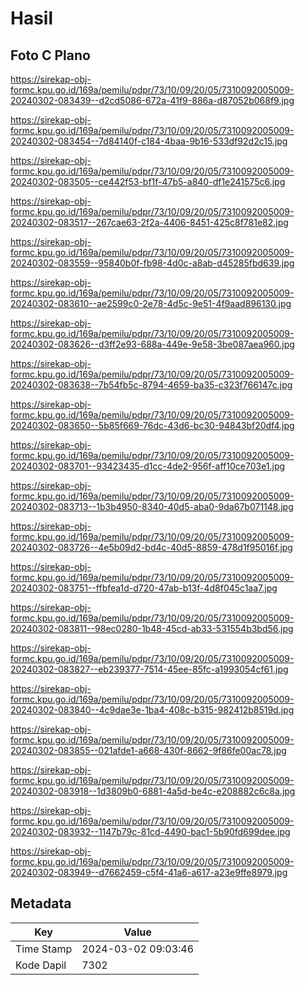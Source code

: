 # Hasil

## Foto C Plano

https://sirekap-obj-formc.kpu.go.id/169a/pemilu/pdpr/73/10/09/20/05/7310092005009-20240302-083439--d2cd5086-672a-41f9-886a-d87052b068f9.jpg

https://sirekap-obj-formc.kpu.go.id/169a/pemilu/pdpr/73/10/09/20/05/7310092005009-20240302-083454--7d84140f-c184-4baa-9b16-533df92d2c15.jpg

https://sirekap-obj-formc.kpu.go.id/169a/pemilu/pdpr/73/10/09/20/05/7310092005009-20240302-083505--ce442f53-bf1f-47b5-a840-df1e241575c6.jpg

https://sirekap-obj-formc.kpu.go.id/169a/pemilu/pdpr/73/10/09/20/05/7310092005009-20240302-083517--267cae63-2f2a-4406-8451-425c8f781e82.jpg

https://sirekap-obj-formc.kpu.go.id/169a/pemilu/pdpr/73/10/09/20/05/7310092005009-20240302-083559--95840b0f-fb98-4d0c-a8ab-d45285fbd639.jpg

https://sirekap-obj-formc.kpu.go.id/169a/pemilu/pdpr/73/10/09/20/05/7310092005009-20240302-083610--ae2599c0-2e78-4d5c-9e51-4f9aad896130.jpg

https://sirekap-obj-formc.kpu.go.id/169a/pemilu/pdpr/73/10/09/20/05/7310092005009-20240302-083626--d3ff2e93-688a-449e-9e58-3be087aea960.jpg

https://sirekap-obj-formc.kpu.go.id/169a/pemilu/pdpr/73/10/09/20/05/7310092005009-20240302-083638--7b54fb5c-8794-4659-ba35-c323f766147c.jpg

https://sirekap-obj-formc.kpu.go.id/169a/pemilu/pdpr/73/10/09/20/05/7310092005009-20240302-083650--5b85f669-76dc-43d6-bc30-94843bf20df4.jpg

https://sirekap-obj-formc.kpu.go.id/169a/pemilu/pdpr/73/10/09/20/05/7310092005009-20240302-083701--93423435-d1cc-4de2-956f-aff10ce703e1.jpg

https://sirekap-obj-formc.kpu.go.id/169a/pemilu/pdpr/73/10/09/20/05/7310092005009-20240302-083713--1b3b4950-8340-40d5-aba0-9da67b071148.jpg

https://sirekap-obj-formc.kpu.go.id/169a/pemilu/pdpr/73/10/09/20/05/7310092005009-20240302-083726--4e5b09d2-bd4c-40d5-8859-478d1f95016f.jpg

https://sirekap-obj-formc.kpu.go.id/169a/pemilu/pdpr/73/10/09/20/05/7310092005009-20240302-083751--ffbfea1d-d720-47ab-b13f-4d8f045c1aa7.jpg

https://sirekap-obj-formc.kpu.go.id/169a/pemilu/pdpr/73/10/09/20/05/7310092005009-20240302-083811--98ec0280-1b48-45cd-ab33-531554b3bd56.jpg

https://sirekap-obj-formc.kpu.go.id/169a/pemilu/pdpr/73/10/09/20/05/7310092005009-20240302-083827--eb239377-7514-45ee-85fc-a1993054cf61.jpg

https://sirekap-obj-formc.kpu.go.id/169a/pemilu/pdpr/73/10/09/20/05/7310092005009-20240302-083840--4c9dae3e-1ba4-408c-b315-982412b8519d.jpg

https://sirekap-obj-formc.kpu.go.id/169a/pemilu/pdpr/73/10/09/20/05/7310092005009-20240302-083855--021afde1-a668-430f-8662-9f86fe00ac78.jpg

https://sirekap-obj-formc.kpu.go.id/169a/pemilu/pdpr/73/10/09/20/05/7310092005009-20240302-083918--1d3809b0-6881-4a5d-be4c-e208882c6c8a.jpg

https://sirekap-obj-formc.kpu.go.id/169a/pemilu/pdpr/73/10/09/20/05/7310092005009-20240302-083932--1147b79c-81cd-4490-bac1-5b90fd699dee.jpg

https://sirekap-obj-formc.kpu.go.id/169a/pemilu/pdpr/73/10/09/20/05/7310092005009-20240302-083949--d7662459-c5f4-41a6-a617-a23e9ffe8979.jpg


## Metadata

| Key        | Value               |
| ---------- | ------------------- |
| Time Stamp | 2024-03-02 09:03:46 |
| Kode Dapil | 7302                |



